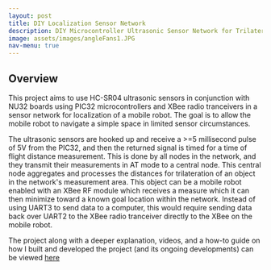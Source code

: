 ```yaml
---
layout: post
title: DIY Localization Sensor Network
description: DIY Microcontroller Ultrasonic Sensor Network for Trilateration and Localization
image: assets/images/angleFans1.JPG
nav-menu: true
---
```


## Overview
This project aims to use HC-SR04 ultrasonic sensors in conjunction with NU32 boards using PIC32 microcontrollers and XBee radio tranceivers in a sensor network for localization of a mobile robot. The goal is to allow the mobile robot to navigate a simple space in limited sensor circumstances.

The ultrasonic sensors are hooked up and receive a >=5 millisecond pulse of 5V from the PIC32, and then the returned signal is timed for a time of flight distance measurement. This is done by all nodes in the network, and they transmit their measurements in AT mode to a central node. This central node aggregates and processes the distances for trilateration of an object in the network's measurement area. This object can be a mobile robot enabled with an XBee RF module which receives a measure which it can then minimize toward a known goal location within the network. Instead of using UART3 to send data to a computer, this would require sending data back over UART2 to the XBee radio tranceiver directly to the XBee on the mobile robot.

The project along with a deeper explanation, videos, and a how-to guide on how I built and developed the project (and its ongoing developments) can be viewed [here](https://github.com/ThePenultimatum/mdyehouseWinterProject)
